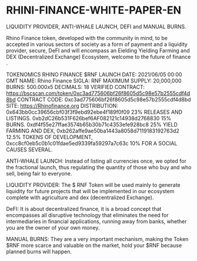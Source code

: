# RHINI-FINANCE-WHITE-PAPER-EN
LIQUIDITY PROVIDER, ANTI-WHALE LAUNCH, DEFI and MANUAL BURNS.

Rhino Finance token, developed with the community in mind, to be accepted in various sectors of society as a form of payment and a liquidity provider, secure, DeFI and will encompass an Eielding Yielding Farming and DEX (Decentralized Exchange) Ecosystem, welcome to the future of finance .

TOKENOMICS RHINO FINANCE $RNF
LAUNCH DATE: 2021/06/05 00:00 GMT
NAME: Rhino Finance
SIGLA: RNF
MAXIMUM SUPPLY: 20,000,000
BURNS: 500.000x5
DECIMALS: 18
VERIFIED CONTRACT: https://bscscan.com/token/0xc3ad775606bf26f8605d5c98e57b2555cdf4d8bd
CONTRACT CODE: 0xc3ad775606bf26f8605d5c98e57b2555cdf4d8bd
SITE: https://Rhinofinance.org
DISTRIBUTION: 0x643bb0cc39656cbf03f3f9ebd92ebe4f189f0f09 23% RELEASES AND LISTINGS. 0xb2dC26b531F626bef6AF082121c14938d2768830 15% BURNS.  0xdf4f55e27ffae3574b65b30b71c4353efe928bc8 25% YIELD FARMING AND DEX, 0xb262affe9ae50ba1443a8058d7119183192763d2 12.5% TOKENS OF DEVELOPMENT, 0xcc8cf0eb5c0b1c01fdae5ed9339fa59297a7c63c 10% FOR A SOCIAL CAUSES SEVERAL.

ANTI-WHALE LAUNCH: Instead of listing all currencies once, we opted for the fractional launch, thus regulating the quantity of those who buy and who sell, being fair to everyone.

LIQUIDITY PROVIDER: The $ RNF Token will be used mainly to generate liquidity for future projects that will be implemented in our ecosystem complete with agriculture and dex (decentralized Exchange).

DeFI: It is about decentralized finance, it is a broad concept that encompasses all disruptive technology that eliminates the need for intermediaries in financial applications, running away from banks, whether you are the owner of your own money.

MANUAL BURNS: They are a very important mechanism, making the Token $RNF more scarce and valuable on the market, hold your $RNF because planned burns will happen.
